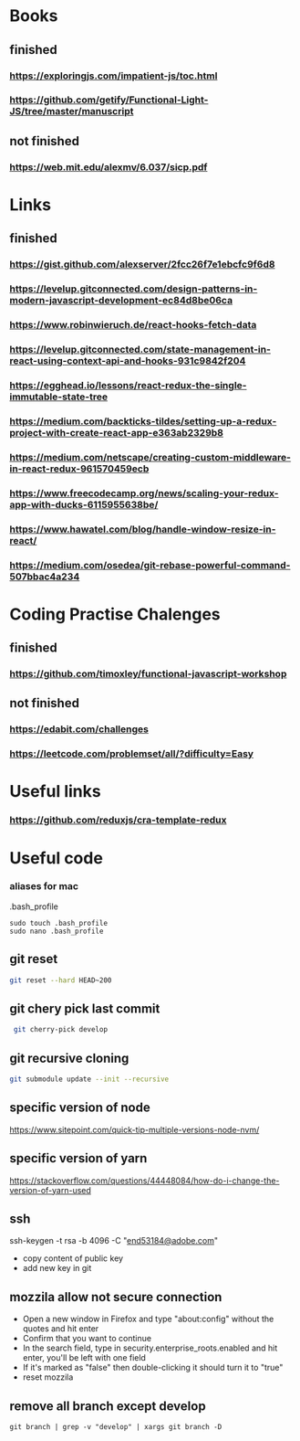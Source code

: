 # Books
## finished
### https://exploringjs.com/impatient-js/toc.html
### https://github.com/getify/Functional-Light-JS/tree/master/manuscript
## not finished
### https://web.mit.edu/alexmv/6.037/sicp.pdf

# Links
## finished
### https://gist.github.com/alexserver/2fcc26f7e1ebcfc9f6d8
### https://levelup.gitconnected.com/design-patterns-in-modern-javascript-development-ec84d8be06ca
### https://www.robinwieruch.de/react-hooks-fetch-data
### https://levelup.gitconnected.com/state-management-in-react-using-context-api-and-hooks-931c9842f204
### https://egghead.io/lessons/react-redux-the-single-immutable-state-tree
### https://medium.com/backticks-tildes/setting-up-a-redux-project-with-create-react-app-e363ab2329b8
### https://medium.com/netscape/creating-custom-middleware-in-react-redux-961570459ecb
### https://www.freecodecamp.org/news/scaling-your-redux-app-with-ducks-6115955638be/
### https://www.hawatel.com/blog/handle-window-resize-in-react/
### https://medium.com/osedea/git-rebase-powerful-command-507bbac4a234

# Coding Practise Chalenges
## finished
### https://github.com/timoxley/functional-javascript-workshop
## not finished
### https://edabit.com/challenges
### https://leetcode.com/problemset/all/?difficulty=Easy

# Useful links
### https://github.com/reduxjs/cra-template-redux

# Useful code

### aliases for mac
.bash_profile
``` 
sudo touch .bash_profile
sudo nano .bash_profile
```
## git reset

``` bash
git reset --hard HEAD~200
```

## git chery pick last commit
``` bash
 git cherry-pick develop
```

## git recursive cloning

``` bash
git submodule update --init --recursive
```

## specific version of node

https://www.sitepoint.com/quick-tip-multiple-versions-node-nvm/

## specific version of yarn

https://stackoverflow.com/questions/44448084/how-do-i-change-the-version-of-yarn-used

## ssh

ssh-keygen -t rsa -b 4096 -C "end53184@adobe.com"

- copy content of public key
- add new key in git

## mozzila allow not secure connection

- Open a new window in Firefox and type "about:config" without the quotes and hit enter
- Confirm that you want to continue
- In the search field, type in security.enterprise_roots.enabled and hit enter, you'll be left with one field
- If it's marked as "false" then double-clicking it should turn it to "true"
- reset mozzila

## remove all branch except develop
```git
git branch | grep -v "develop" | xargs git branch -D 
```
